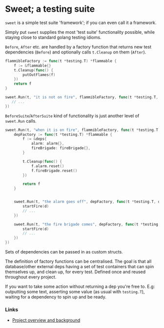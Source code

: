 # Sweet; a testing suite

`sweet` is a simple test suite 'framework'; if you can even call it
a framework.

Simply put `sweet` supplies the most 'test suite' functionality possible,
while staying close to standard golang testing idioms.

`Before`, `After` etc. are handled by a factory function that returns
new test dependencies (`Before`) and optionally calls `t.Cleanup` on
them (`After`).

```go
flammibleFactory := func(t *testing.T) *flammable {
    f := &flammable{}
    t.Cleanup(func() {
        putOutFlames(f)
    })
    return f
}

sweet.Run(t, "it is not on fire", flammibleFactory, func(t *testing.T, f *flammable) {
   // ... 
})
```

`BeforeSuite`/`AfterSuite` kind of functionality is just another level
of `sweet.Run` calls.

```go
sweet.Run(t, "when it is on fire", flammibleFactory, func(t *testing.T, f *flammable) {
    depFactory := func(t *testing.T) *flammable {
        f := &deps{
            alarm: alarm{},
            fireBrigade: fireBrigade{},
        }

        t.Cleanup(func() {
            f.alarm.reset()
            f.fireBrigade.reset()
        })

        return f
    }


    sweet.Run(t, "the alarm goes off", depFactory, func(t *testing.T, d *deps) {
        startFire(d)
        // ...
    })

    sweet.Run(t, "the fire brigade comes", depFactory, func(t *testing.T, d *deps) {
        startFire(d)
        // ...
    })
})
```

Sets of dependencies can be passed in as custom structs.

The definition of factory functions can be centralised. The goal is that
all database/other external deps having a set of test containers that
can spin themselves up, and clean up, for every test. Defined once and
reused throughout every project.

If you want to take some action without returning a dep you're free to.
E.g: outputting some text, asserting some value (as usual with `testing.T`),
waiting for a dependency to spin up and be ready.

### Links
 - [Project overview and background](https://barryhennessy.com/projects/test-sweet/)
